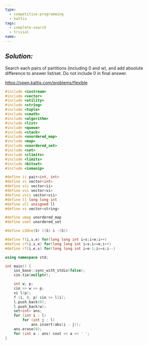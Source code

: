 ```yaml
---
type:
  - competitive-programming
  - kattis
tags:
  - complete-search
  - trivial
name:
---
```

## _Solution:_
Search each pairs of partitions (including $0$ and $w$), and add absolute difference to answer list/set. Do not include $0$ in final answer.

https://open.kattis.com/problems/flexible
```cpp
#include <iostream>
#include <vector>
#include <utility>
#include <string>
#include <tuple>
#include <cmath>
#include <algorithm>
#include <list>
#include <queue>
#include <stack>
#include <unordered_map>
#include <map>
#include <unordered_set>
#include <set>
#include <climits>
#include <limits>
#include <bitset>
#include <iomanip>

#define ii pair<int, int>
#define vi vector<int>
#define vii vector<ii>
#define vvi vector<vi>
#define vvii vector<vii>
#define ll long long int
#define ull unsigned ll
#define vs vector<string>

#define umap unordered_map
#define uset unordered_set

#define LSOne(S) ((S) & -(S))

#define f(i,s,e) for(long long int i=s;i<e;i++)
#define cf(i,s,e) for(long long int i=s;i<=e;i++)
#define rf(i,e,s) for(long long int i=e-1;i>=s;i--)

using namespace std;

int main() {
    ios_base::sync_with_stdio(false);
    cin.tie(nullptr);

    int w, p;
    cin >> w >> p;
    vi l(p);
    f (i, 0, p) cin >> l[i];
    l.push_back(0);
    l.push_back(w);
    set<int> ans;
    for (int i : l)
        for (int j : l)
            ans.insert(abs(i - j));
    ans.erase(0);
    for (int a : ans) cout << a << ' ';
}
```